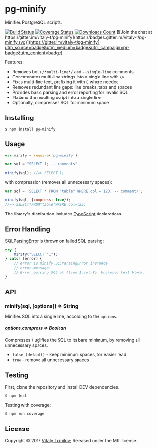 pg-minify
=========
Minifies PostgreSQL scripts.

[![Build Status](https://travis-ci.org/vitaly-t/pg-minify.svg?branch=master)](https://travis-ci.org/vitaly-t/pg-minify)
[![Coverage Status](https://coveralls.io/repos/vitaly-t/pg-minify/badge.svg?branch=master)](https://coveralls.io/r/vitaly-t/pg-minify?branch=master)
[![Downloads Count](http://img.shields.io/npm/dm/pg-minify.svg)](https://www.npmjs.com/package/pg-minify)
[![Join the chat at https://gitter.im/vitaly-t/pg-minify](https://badges.gitter.im/vitaly-t/pg-minify.svg)](https://gitter.im/vitaly-t/pg-minify?utm_source=badge&utm_medium=badge&utm_campaign=pr-badge&utm_content=badge)

Features: 

* Removes both `/*multi-line*/` and `--single-line` comments
* Concatenates multi-line strings into a single line with `\n`
* Fixes multi-line text, prefixing it with `E` where needed
* Removes redundant line gaps: line breaks, tabs and spaces
* Provides basic parsing and error reporting for invalid SQL
* Flattens the resulting script into a single line
* Optionally, compresses SQL for minimum space 

## Installing

```
$ npm install pg-minify
```

## Usage

```js
var minify = require('pg-minify');

var sql = "SELECT 1; -- comments";

minify(sql); //=> SELECT 1;
```

with compression (removes all unnecessary spaces):

```js
var sql = 'SELECT * FROM "table" WHERE col = 123; -- comments';

minify(sql, {compress: true});
//=> SELECT*FROM"table"WHERE col=123;
```

The library's distribution includes [TypeScript] declarations.

## Error Handling

[SQLParsingError] is thrown on failed SQL parsing:

```js
try {
    minify("SELECT '1");
} catch (error) {
    // error is minify.SQLParsingError instance
    // error.message:
    // Error parsing SQL at {line:1,col:8}: Unclosed text block.
}
```

## API

### minify(sql, [options]) ⇒ String

Minifies SQL into a single line, according to the `options`.

##### options.compress ⇒ Boolean

Compresses / uglifies the SQL to its bare minimum, by removing all unnecessary spaces.

* `false (default)` - keep minimum spaces, for easier read
* `true` - remove all unnecessary spaces 

## Testing

First, clone the repository and install DEV dependencies.

```
$ npm test
```

Testing with coverage:
```
$ npm run coverage
```

## License

Copyright © 2017 [Vitaly Tomilov](https://github.com/vitaly-t);
Released under the MIT license.

[SQLParsingError]:https://github.com/vitaly-t/pg-minify/blob/master/lib/error.js#L21
[TypeScript]:https://github.com/vitaly-t/pg-minify/tree/master/typescript
